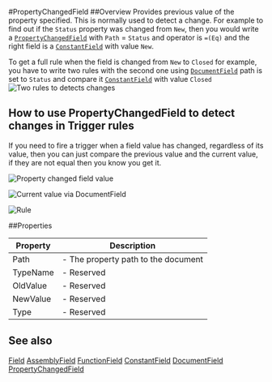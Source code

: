 #PropertyChangedField
##Overview
Provides previous value of the property specified. This is normally used to detect a change. For example to find out if the `Status` property was changed from `New`, then you would write a [`PropertyChangedField`](PropertyChangedField.html) with `Path` = `Status` and operator is `=(Eq)` and the right field is a [`ConstantField`](ConstantField.html) with value `New`.

To get a full rule when the field is changed from `New` to `Closed` for example, you have to write two rules with the second one using [`DocumentField`](DocumentField.html) path is set to `Status` and compare it [`ConstantField`](ConstantField.html) with value `Closed`
![Two rules to detects changes](http://i.imgur.com/uyQDN4P.png)


## How to use PropertyChangedField to detect changes in Trigger rules

If you need to fire a trigger when a field value has changed, regardless of its value, then you can just compare the previous value and the current value, if they are not equal then you know you get it.

![Property changed field value](http://i.imgur.com/GdJsRjh.png)

![Current value via DocumentField](http://i.imgur.com/e4gPVCW.png)

![Rule](http://i.imgur.com/idkX0IL.png)

##Properties
<table class="table table-condensed table-bordered">
    <thead>
<tr>
<th>Property</th>
<th>Description</th>
</tr>
</thead>
<tbody>
<tr><td>Path</td><td> - The property path to the document</td></tr>
<tr><td>TypeName</td><td> - Reserved</td></tr>
<tr><td>OldValue</td><td> - Reserved</td></tr>
<tr><td>NewValue</td><td> - Reserved</td></tr>
<tr><td>Type</td><td> - Reserved</td></tr>
</tbody></table>



## See also

[Field](Field.html)
[AssemblyField](AssemblyField.html)
[FunctionField](FunctionField.html)
[ConstantField](ConstantField.html)
[DocumentField](DocumentField.html)
[PropertyChangedField](PropertyChangedField.html)